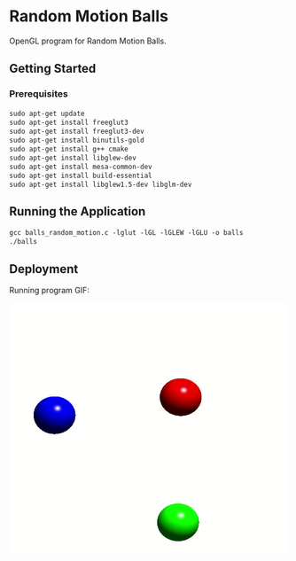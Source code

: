 # Random Motion Balls

OpenGL program for Random Motion Balls.

## Getting Started

### Prerequisites

```
sudo apt-get update
sudo apt-get install freeglut3
sudo apt-get install freeglut3-dev
sudo apt-get install binutils-gold
sudo apt-get install g++ cmake
sudo apt-get install libglew-dev
sudo apt-get install mesa-common-dev
sudo apt-get install build-essential
sudo apt-get install libglew1.5-dev libglm-dev
```
## Running the Application

```
gcc balls_random_motion.c -lglut -lGL -lGLEW -lGLU -o balls
./balls
```

## Deployment

Running program GIF:

![](myimage.gif)
